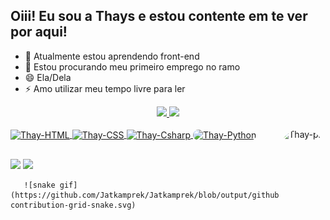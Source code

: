 ## Oiii! Eu sou a Thays e estou contente em te ver por aqui!

<!--
**Jatkamprek/Jatkamprek** is a ✨ _special_ ✨ repository because its `README.md` (this file) appears on your GitHub profile.

Here are some ideas to get you started: 
-->

- 🌱 Atualmente estou aprendendo front-end
- 🤔 Estou procurando meu primeiro emprego no ramo
- 😄 Ela/Dela
- ⚡ Amo utilizar meu tempo livre para ler

<div align="center">
  <a href="https://github.com/Jatkamprek">
  <img height="130em" src="https://github-readme-stats.vercel.app/api?username=Jatkamprek&show_icons=true&theme=dark&include_all_commits=true&count_private=true"/>
  <img height="130em" src="https://github-readme-stats.vercel.app/api/top-langs/?username=Jatkamprek&layout=compact&langs_count=7&theme=dark"/>
</div>

<div style="display: inline_block"><br>
  <img align="center" alt="Thay-HTML" height="30" width="40" src="https://cdn.jsdelivr.net/gh/devicons/devicon/icons/html5/html5-original.svg" />
  <img align="center" alt="Thay-CSS" height="30" width="40" src="https://cdn.jsdelivr.net/gh/devicons/devicon/icons/css3/css3-original.svg" />
  <img align="center" alt="Thay-Csharp" height="30" width="40" src="https://cdn.jsdelivr.net/gh/devicons/devicon/icons/csharp/csharp-original.svg" />
  <img align="center" alt="Thay-Python" height="30" width="40" style="border-radius:50px;" src="https://cdn.jsdelivr.net/gh/devicons/devicon/icons/python/python-original.svg" />
  <a href="https://picasion.com/"><img align="right" style="border-radius:50px;" src="https://i.picasion.com/pic92/33239b93b36b1cdc1897f3a598d2c583.gif" height="150"  alt="Thay-pic" /></a><br/>
</div>
  
  ##
<div>
  <a href="https://www.instagram.com/jatkamprek" target="_blank"><img src="https://img.shields.io/badge/-Instagram-%23E4405F?style=for-the-badge&logo=instagram&logoColor=white" target="_blank"></a>
 	<a href="https://www.linkedin.com/in/thays-henriques-dos-santos-88570b1b5/" target="_blank"><img src="https://img.shields.io/badge/-LinkedIn-%230077B5?style=for-the-badge&logo=linkedin&logoColor=white" target="_blank"></a> 
</div>

       ![snake gif](https://github.com/Jatkamprek/Jatkamprek/blob/output/github-contribution-grid-snake.svg)
